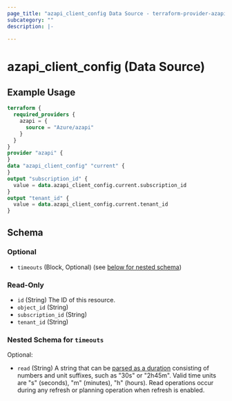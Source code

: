 ```yaml
---
page_title: "azapi_client_config Data Source - terraform-provider-azapi"
subcategory: ""
description: |-
  
---
```


# azapi_client_config (Data Source)

## Example Usage

```terraform
terraform {
  required_providers {
    azapi = {
      source = "Azure/azapi"
    }
  }
}
provider "azapi" {
}
data "azapi_client_config" "current" {
}
output "subscription_id" {
  value = data.azapi_client_config.current.subscription_id
}
output "tenant_id" {
  value = data.azapi_client_config.current.tenant_id
}
```

<!-- schema generated by tfplugindocs -->
## Schema

### Optional

- `timeouts` (Block, Optional) (see [below for nested schema](#nestedblock--timeouts))

### Read-Only

- `id` (String) The ID of this resource.
- `object_id` (String)
- `subscription_id` (String)
- `tenant_id` (String)

<a id="nestedblock--timeouts"></a>
### Nested Schema for `timeouts`

Optional:

- `read` (String) A string that can be [parsed as a duration](https://pkg.go.dev/time#ParseDuration) consisting of numbers and unit suffixes, such as "30s" or "2h45m". Valid time units are "s" (seconds), "m" (minutes), "h" (hours). Read operations occur during any refresh or planning operation when refresh is enabled.
